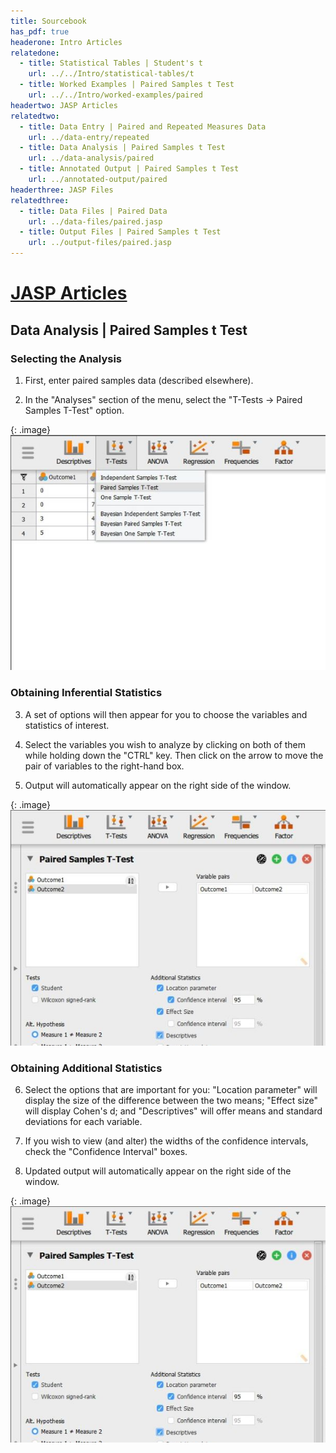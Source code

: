 ```yaml
---
title: Sourcebook
has_pdf: true
headerone: Intro Articles
relatedone:
  - title: Statistical Tables | Student's t
    url: ../../Intro/statistical-tables/t
  - title: Worked Examples | Paired Samples t Test
    url: ../../Intro/worked-examples/paired
headertwo: JASP Articles
relatedtwo:
  - title: Data Entry | Paired and Repeated Measures Data
    url: ../data-entry/repeated
  - title: Data Analysis | Paired Samples t Test
    url: ../data-analysis/paired
  - title: Annotated Output | Paired Samples t Test
    url: ../annotated-output/paired
headerthree: JASP Files
relatedthree:
  - title: Data Files | Paired Data
    url: ../data-files/paired.jasp
  - title: Output Files | Paired Samples t Test
    url: ../output-files/paired.jasp
---
```


# [JASP Articles](../index.md)

## Data Analysis | Paired Samples t Test

### Selecting the Analysis

1. First, enter paired samples data (described elsewhere).  

2. In the "Analyses" section of the menu, select the "T-Tests → Paired Samples T-Test" option. 

{: .image}
![Screenshot for selecting analysis](paired1.png)

### Obtaining Inferential Statistics

3. A set of options will then appear for you to choose the variables and statistics of interest.

4. Select the variables you wish to analyze by clicking on both of them while holding down the "CTRL" key. Then click on the arrow to move the pair of variables to the right-hand box.

5. Output will automatically appear on the right side of the window. 

{: .image}
![Screenshot for obtaining inferentials](paired2.png)

### Obtaining Additional Statistics

6. Select the options that are important for you: "Location parameter" will display the size of the difference between the two means; "Effect size" will display Cohen's d; and "Descriptives" will offer means and standard deviations for each variable.

7. If you wish to view (and alter) the widths of the confidence intervals, check the "Confidence Interval" boxes. 

8. Updated output will automatically appear on the right side of the window. 

{: .image}
![Screenshot for obtaining additional statistics](paired2.png)
